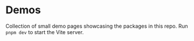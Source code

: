 # Demos

Collection of small demo pages showcasing the packages in this repo.
Run `pnpm dev` to start the Vite server.
